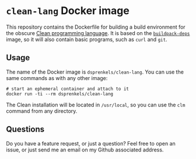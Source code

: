 # `clean-lang` Docker image
This repository contains the Dockerfile for building a build environment for
the obscure [Clean programming language](http://clean.cs.ru.nl/Clean). It is
based on the [`buildpack-deps`](https://hub.docker.com/_/buildpack-deps/)
image, so it will also contain basic programs, such as `curl` and `git`.

## Usage
The name of the Docker image is `dsprenkels/clean-lang`. You can use the same commands as with any other image:

```shell
# start an ephemeral container and attach to it
docker run -ti --rm dsprenkels/clean-lang
```

The Clean installation will be located in `/usr/local`, so you can use the
`clm` command from any directory.

## Questions
Do you have a feature request, or just a question? Feel free to open an
issue, or just send me an email on my Github associated address.
